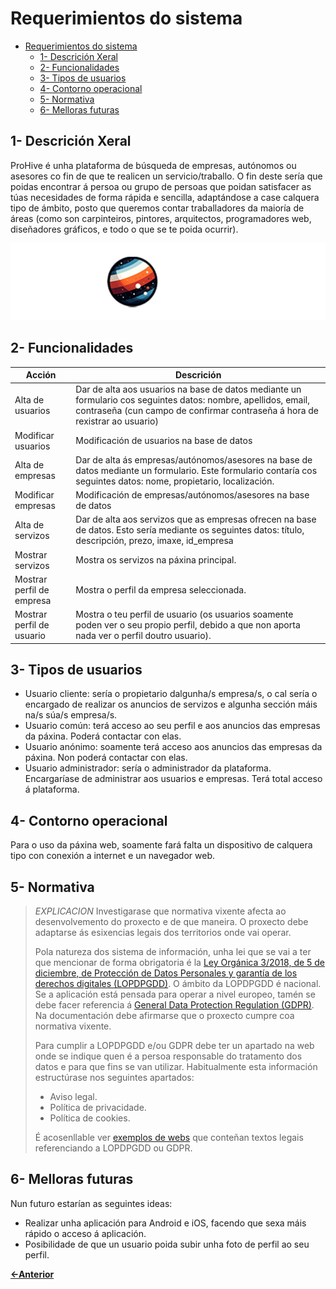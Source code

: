 # Requerimientos do sistema

- [Requerimientos do sistema](#requerimientos-do-sistema)
  - [1- Descrición Xeral](#1--descrición-xeral)
  - [2- Funcionalidades](#2--funcionalidades)
  - [3- Tipos de usuarios](#3--tipos-de-usuarios)
  - [4- Contorno operacional](#4--contorno-operacional)
  - [5- Normativa](#5--normativa)
  - [6- Melloras futuras](#6--melloras-futuras)

## 1- Descrición Xeral

ProHive é unha plataforma de búsqueda de empresas, autónomos ou asesores co fin de que te realicen un servicio/traballo. O fin deste sería que poidas encontrar á persoa ou grupo de persoas que poidan satisfacer as túas necesidades de forma rápida e sencilla, adaptándose a case calquera tipo de ámbito, posto que queremos contar traballadores da maioría de áreas (como son carpinteiros, pintores, arquitectos, programadores web, diseñadores gráficos, e todo o que se te poida ocurrir).

![image](../img/logotipo.png)

## 2- Funcionalidades

| Acción   |  Descrición        |
|----------|--------------------|
| Alta de usuarios | Dar de alta aos usuarios na base de datos mediante un formulario cos seguintes datos: nombre, apellidos, email, contraseña (cun campo de confirmar contraseña á hora de rexistrar ao usuario) |
| Modificar usuarios | Modificación de usuarios na base de datos|
| Alta de empresas | Dar de alta ás empresas/autónomos/asesores na base de datos mediante un formulario. Este formulario contaría cos seguintes datos: nome, propietario, localización. |
| Modificar empresas | Modificación de empresas/autónomos/asesores na base de datos|
| Alta de servizos | Dar de alta aos servizos que as empresas ofrecen na base de datos. Esto sería mediante os seguintes datos: título, descripción, prezo, imaxe, id_empresa |
| Mostrar servizos | Mostra os servizos na páxina principal. |
| Mostrar perfil de empresa | Mostra o perfil da empresa seleccionada. |
| Mostrar perfil de usuario | Mostra o teu perfil de usuario (os usuarios soamente poden ver o seu propio perfil, debido a que non aporta nada ver o perfil doutro usuario). |

## 3- Tipos de usuarios

- Usuario cliente: sería o propietario dalgunha/s empresa/s, o cal sería o encargado de realizar os anuncios de servizos e algunha sección máis na/s súa/s empresa/s.
- Usuario común: terá acceso ao seu perfil e aos anuncios das empresas da páxina. Poderá contactar con elas.
- Usuario anónimo: soamente terá acceso aos anuncios das empresas da páxina. Non poderá contactar con elas.
- Usuario administrador: sería o administrador da plataforma. Encargaríase de administrar aos usuarios e empresas. Terá total acceso á plataforma.

## 4- Contorno operacional

Para o uso da páxina web, soamente fará falta un dispositivo de calquera tipo con conexión a internet e un navegador web.

## 5- Normativa

> *EXPLICACION* Investigarase que normativa vixente afecta ao desenvolvemento do proxecto e de que maneira. O proxecto debe adaptarse ás esixencias legais dos territorios onde vai operar.
> 
> Pola natureza dos sistema de información, unha lei que se vai a ter que mencionar de forma obrigatoria é la [Ley Orgánica 3/2018, de 5 de diciembre, de Protección de Datos Personales y garantía de los derechos digitales (LOPDPGDD)](https://www.boe.es/buscar/act.php?id=BOE-A-2018-16673). O ámbito da LOPDPGDD é nacional. Se a aplicación está pensada para operar a nivel europeo, tamén se debe facer referencia á [General Data Protection Regulation (GDPR)](https://eur-lex.europa.eu/eli/reg/2016/679/oj). Na documentación debe afirmarse que o proxecto cumpre coa normativa vixente.
>
> Para cumplir a LOPDPGDD e/ou GDPR debe ter un apartado na web onde se indique quen é a persoa responsable do tratamento dos datos e para que fins se van utilizar. Habitualmente esta información estructúrase nos seguintes apartados:
>
> - Aviso legal.
> - Política de privacidade.
> - Política de cookies.
>
> É acosenllable ver [exemplos de webs](https://www.spotify.com/es/legal/privacy-policy/) que conteñan textos legais referenciando a LOPDPGDD ou GDPR.

## 6- Melloras futuras

Nun futuro estarían as seguintes ideas:
- Realizar unha aplicación para Android e iOS, facendo que sexa máis rápido o acceso á aplicación.
- Posibilidade de que un usuario poida subir unha foto de perfil ao seu perfil.

[**<-Anterior**](../../README.md)
